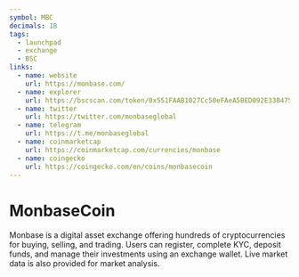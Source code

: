 ```yaml
---
symbol: MBC
decimals: 18
tags:
  - launchpad
  - exchange
  - BSC
links:
  - name: website
    url: https://monbase.com/
  - name: explorer
    url: https://bscscan.com/token/0x551FAAB1027Cc50eFAeA5BED092E330475C3Cd99
  - name: twitter
    url: https://twitter.com/monbaseglobal
  - name: telegram
    url: https://t.me/monbaseglobal
  - name: coinmarketcap
    url: https://coinmarketcap.com/currencies/monbase
  - name: coingecko
    url: https://coingecko.com/en/coins/monbasecoin
---
```


# MonbaseCoin

Monbase is a digital asset exchange offering hundreds of cryptocurrencies for buying, selling, and trading. Users can register, complete KYC, deposit funds, and manage their investments using an exchange wallet. Live market data is also provided for market analysis.
